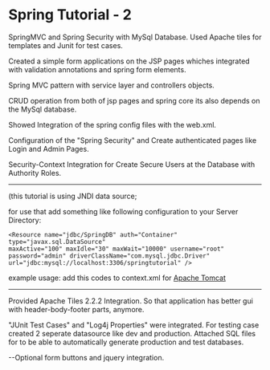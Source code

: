 # Spring Tutorial - 2

SpringMVC and Spring Security with MySql Database. Used Apache tiles for templates and Junit for test cases.

Created a simple form applications on the JSP pages whiches integrated with validation annotations and spring form elements.

Spring MVC pattern with service layer and controllers objects. 

CRUD operation from both of jsp pages and spring core
its also depends on the MySql database.

Showed Integration of the spring config files with the web.xml. 

Configuration of the "Spring Security" and Create authenticated pages like Login and Admin Pages.

Security-Context Integration for Create Secure Users at the Database with Authority Roles.

-------------------------------------------------------------------------------------------------------------
(this tutorial is using JNDI data source; 
	<!--
	<jee:jndi-lookup id="dataSource" jndi-name="jdbc/SpringDB"
		expected-type="javax.sql.DataSource">
	</jee:jndi-lookup> -->


for use that add something like following configuration to your Server Directory:

  
	<Resource name="jdbc/SpringDB" auth="Container" type="javax.sql.DataSource"
	maxActive="100" maxIdle="30" maxWait="10000" username="root"
	password="admin" driverClassName="com.mysql.jdbc.Driver"
	url="jdbc:mysql://localhost:3306/springtutorial" />


example usage: add this codes to context.xml for <a target="_blank" href="https://tomcat.apache.org/tomcat-5.5-doc/jndi-resources-howto.html#UserDatabase_Resources"> Apache Tomcat</a>

-------------------------------------------------------------------------------------------------------------
	
Provided Apache Tiles 2.2.2 Integration. So that application has better gui with header-body-footer parts, anymore.

"JUnit Test Cases" and "Log4j Properties" were integrated. For testing case created 2 seperate datasource like dev and production. Attached SQL files for to be able to automatically generate production and test databases.

--Optional form buttons and jquery integration.


